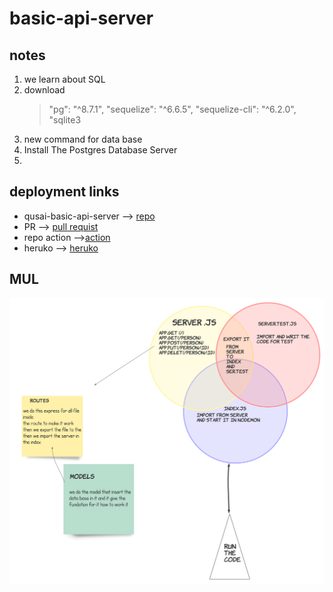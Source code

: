 # basic-api-server

## notes 

1. we learn about SQL
2. download 
    >"pg": "^8.7.1",
    >"sequelize": "^6.6.5",
    >"sequelize-cli": "^6.2.0",
    >"sqlite3
3. new command for data base 
4. Install The Postgres Database Server 
5.  

## deployment links

- qusai-basic-api-server --> [repo](https://github.com/qusaiqeisi/basic-api-server)
- PR --> [pull requist](https://github.com/qusaiqeisi/basic-api-server/pull/3)
- repo action -->[action](https://github.com/qusaiqeisi/basic-api-server/runs/3302534501)
- heruko --> [heruko](https://qusai-basic-api-server.herokuapp.com/)

## MUL
![](img/uml.png)
